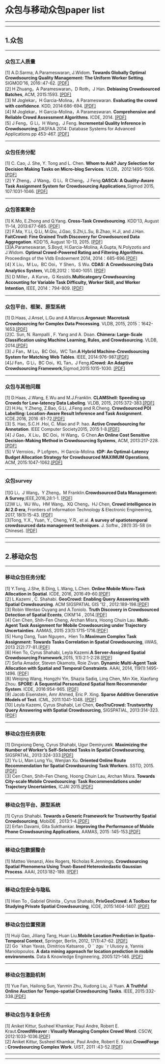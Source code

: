 # 众包与移动众包paper list
***
***
## 1.众包
***
### 众包工人质量  
[1] A.D.Sarma, A.Parameswaran, J.Widom. **Towards Globally Optimal Crowdsourcing Quality Management: The Uniform Worker Setting**. SIGMOD’16, 2016::47-62. [[PDF]](http://infolab.stanford.edu/~adityagp/papers/param-est.pdf)  
[2] H Zhuang，A Parameswaran，D Roth，J Han. **Debiasing Crowdsourced Batches**, ACM, 2015:1593.  [[PDF]](http://infolab.stanford.edu/~adityagp/papers/betamain.pdf)  
[3] M Joglekar，H Garcia-Molina，A Parameswaran. **Evaluating the crowd with confidence**. KDD, 2014:686-694.  [[PDF]](http://chbrown.github.io/kdd-2013-usb/kdd/p686.pdf)  
[4] M Joglekar，H Garcia-Molina，A Parameswaran. **Comprehensive and Reliable Crowd Assessment Algorithms**. ICDE, 2014.  [[PDF]](http://ilpubs.stanford.edu:8090/1107/1/ICDE15_research_032.pdf)  
[5] J Feng，G Li，H Wang，J Feng. **Incremental Quality Inference in Crowdsourcing**,DASFAA 2014: Database Systems for Advanced Applications pp 453-467. [[PDF]](https://link.springer.com/chapter/10.1007%2F978-3-319-05813-9_30)  
***
### 众包任务分配  
[1] C. Cao, J. She, Y. Tong and L. Chen. **Whom to Ask? Jury Selection for Decision Making Tasks on Micro-blog Services**. VLDB，2012:1495-1506.  [[PDF]](http://dl.acm.org/citation.cfm?id=2350264)  
[2] Y Zheng，J Wang，G Li，R Cheng，J Feng.**QASCA: A Quality-Aware Task Assignment System for Crowdsourcing Applications**,Sigmod 2015, 107:1031-1046. [[PDF]](http://dl.acm.org/citation.cfm?id=2749430)   
***
### 众包答案聚合  
[1] K.Mo, E.Zhong and Q.Yang. **Cross-Task Crowdsourcing**. KDD’13, August 11–14, 2013:677-685. [[PDF]](http://dl.acm.org/citation.cfm?id=2487593)  
[2] F.Ma, Y.Li, Q.Li, M.Qiu, J.Gao, S.Zhi,L.Su, B.Zhao, H.Ji, and J.Han. **FaitCrowd: Fine Grained Truth Discovery for Crowdsourced Data Aggregation**. KDD’15, August 10-13, 2015. [[PDF]](http://www.cse.buffalo.edu/~jing/doc/kdd15_FaitCrowd.pdf)  
[3]A.Parameswaran, S.Boyd, H.Garcia-Molina, A.Gupta, N.Polyzotis and J.Widom. **Optimal Crowd-Powered Rating and Filtering Algorithms**. Proceedings of the Vldb Endowment 2014, 2014：685-696.[[PDF]](http://www.vldb.org/pvldb/vol7/p685-parameswaran.pdf)  
[4] X Liu，M Lu，BC Ooi，Y Shen，S Wu. **CDAS: A Crowdsourcing Data Analytics System**, VLDB,2012：1040-1051. [[PDF]](http://www.vldb.org/pvldb/vol5/p1040_xuanliu_vldb2012.pdf)  
[5] D Miller，A Kurve，G Kesidis.**Multicategory Crowdsourcing Accounting for Variable Task Difficulty, Worker Skill, and Worker Intention**, IEEE, 2014：794-809. [[PDF]](https://www.computer.org/csdl/trans/tk/preprint/06823710.pdf)
***
### 众包平台、框架、原型系统  
[1] D.Haas, J.Ansel, L.Gu and A.Marcus.**Argonaut: Macrotask Crowdsourcing for Complex Data Processing**. VLDB, 2015, 2015：1642-1653.[[PDF]](http://marcua.net/papers/vldb2015-argonaut.pdf)  
[2]C. Sun, N. Rampalli , F. Yang and A. Doan. **Chimera: Large-Scale Classiﬁcation using Machine Learning, Rules, and Crowdsourcing**. VLDB, 2014.[[PDF]]()  
[3] J Fan，M Lu，BC Ooi，WC Tan.**A Hybrid Machine-Crowdsourcing System for Matching Web Tables**. IEEE, 2014:976-987.[[PDF]](http://people.sutd.edu.sg/~meihui_zhang/papers/crowdweb.pdf)  
[4]J Fan，G Li，BC Ooi，KL Tan，J Feng.**iCrowd: An Adaptive Crowdsourcing Framework**,Sigmod,2015:1015-1030. [[PDF]](http://dl.acm.org/citation.cfm?id=2750550)  
***

### 众包与其他问题  
[1] D.Haas, J.Wang, E.Wu and M.J.Franklin. **CLAMShell: Speeding up Crowds for Low-latency Data Labeling**. VLDB, 2015, 2015:372-383.[[PDF]](http://www.eecs.berkeley.edu/Pubs/TechRpts/2016/EECS-2016-10.pdf)  
[2] H.Hu, Y.Zheng, Z.Bao, G.Li, J.Feng and R.Cheng.  **Crowdsourced POI Labelling: Location-Aware Result Inference and Task Assignment**. ICDE.2016, 2016 :61-72.[[PDF]](http://next.comp.nus.edu.sg/sites/default/files/publication-attachments/165%20Crowdsourced%20POI%20Labelling%20Location-Aware%20Result%20Inference%20and%20Task%20Assignment.pdf)  
[3] S. Hao, S.C.H .Hoi, C. Miao and P. hao. **Active Crowdsourcing for Annotation**. IEEE Computer Society2015, 2015:1-8.[[PDF]](http://www.ntulily.org/wp-content/uploads/conference/Active_Crowdsourcing_for_Annotation_accepted.pdf)  
[4] J Gao，X Liu，BC Ooi，H Wang，G Chen.**An Online Cost Sensitive Decision-Making Method in Crowdsourcing Systems**, ACM, 2013:217-228.[[PDF]](http://www.comp.nus.edu.sg/~dbsystem/cdas/pdfs/sigra626-gao.pdf)  
[5] V Verroios，P Lofgren，H Garcia-Molina. **tDP: An Optimal-Latency Budget Allocation Strategy for Crowdsourced MAXIMUM Operations**, ACM, 2015:1047-1062.[[PDF]](http://web.stanford.edu/~verroios/papers/maxLowLatencyCameraReady.pdf)  
***
### 众包survey  
[1]G Li，J Wang，Y Zheng，M Franklin.**Crowdsourced Data Management: A Survey**,IEEE,2016,28:1-1. [[PDF]](http://ieeexplore.ieee.org/xpl/articleDetails.jsp?arnumber=7420720)  
[2]W Li，WJ Wu，HM Wang，XQ Cheng，HJ Chen, **Crowd intelligence in AI 2.0 era**, Frontiers of Information Technology & Electronic Engineering, 2017, 18(1):15-43. [[PDF]](https://link.springer.com/article/10.1631/FITEE.1601859)  
[3]Tong, Y.X., Yuan, Y., Cheng, Y.R., et al. **A survey of spatiotemporal crowdsourced data management techniques**. J. Softw., 28(1):35-58 (in Chinese). [[PDF]](http://www.jos.org.cn/ch/reader/view_abstract.aspx?flag=1&file_no=5140&journal_id=jos)  

***
***
## 2.移动众包  
***
### 移动众包任务分配  
[1] Y.Tong, J.She, B.Ding, L.Wang, L.Chen. **Online Mobile Micro-Task Allocation in Spatial**. ICDE, 2016, 2016:49-60.[[PDF]](http://research.microsoft.com/pubs/265081/icde16task.pdf)  
[2] L.Kazemi , C. Shahabi. **GeoCrowd: Enabling Query Answering with Spatial Crowdsourcing**. ACM SIGSPATIAL GIS ’12 , 2012:189-198.[[PDF]](http://infolab.usc.edu/DocsDemos/geoCrowd.pdf)  
[3] Robin Wentao Ouyang and A.Toniolo. **Truth Discovery in Crowdsourced Detection of Spatial Ecents**, CIKM’14 , 2014.[[PDF]](http://eprints.soton.ac.uk/403233/1/TKDE2504928.pdf)  
[4] Cen Chen, Shih-Fen Cheng, Archan Misra, Hoong Chuin Lau. **Multi-Agent Task Assignment for Mobile Crowdsourcing under Trajectory Uncertainties**. AAMAS, 2015 23(1):1715-1716.[[PDF]](http://ink.library.smu.edu.sg/cgi/viewcontent.cgi?article=3674&context=sis_research)  
[5] Hung Dang, Tuan Nguyen，Hien To.**Maximum Complex Task Assignment: Towards Tasks Correlation in Spatial Crowdsourcing**, iiWAS, 2013 2(2):77-81.[[PDF]](http://www-scf.usc.edu/~hto/resources/hung2013mcta.pdf)  
[6] Hien To, Cyrus Shahabi, Leyla Kazemi.**A Server-Assigned Spatial Crowdsourcing Framework**,2015, 1(1):2:1-2:28.[[PDF]](http://infolab.usc.edu/DocsDemos/to_TSAS15.pdf)  
[7] Sofia Amador, Steven Okamoto, Roie Zivan. **Dynamic Multi-Agent Task Allocation with Spatial and Temporal Constraints**. AAAI, 2014, 119(1):1495-1496. [[PDF]](http://dl.acm.org/citation.cfm?id=2616029)  
[8] Weiqing Wang, Hongzhi Yin, Shazia Sadiq, Ling Chen, Min Xie, Xiaofang Zhou. **SPORE: A Sequential Personalized Spatial Item Recommender System**. ICDE, 2016:954-965. [[PDF]](http://net.pku.edu.cn/daim/hongzhi.yin/papers/ICDE16_research_292.pdf)  
[9] Jacob Eisenstein, Amr Ahmed, Eric P. Xing. **Sparse Additive Generative Models of Text**. ICML, 2011:1041-1048. [[PDF]](http://repository.cmu.edu/cgi/viewcontent.cgi?article=1214&context=machine_learning)  
[10] Leyla Kazemi, Cyrus Shahabi, Lei Chen, **GeoTruCrowd: Trustworthy Query Answering with Spatial Crowdsourcing**, SIGSPATIAL, 2013:314-323. [[PDF]](http://infolab.usc.edu/DocsDemos/leyla-GIS13.pdf)  

***
### 移动众包任务获取  
[1] Dingxiong Deng, Cyrus Shahabi, Ugur Demiryurek. **Maximizing the Number of Worker’s Self-Selected Tasks in Spatial Crowdsourcing**, SIGSPATIAL, 2013:324-333.[[PDF]](http://infolab.usc.edu/DocsDemos/ding-gis13.pdf)  
[2] Yu Li, Man Lung Yiu, Wenjian Xu. **Oriented Online Route Recommendation for Spatial Crowdsourcing Task Workers**. SSTD, 2015.[[PDF]](http://www.cs.hku.hk/seminars/2015/20150817.pdf)  
[3] Cen Chen, Shih-Fen Cheng, Hoong Chuin Lau, Archan Misra. **Towards City-scale Mobile Crowdsourcing: Task Recommendations under Trajectory Uncertainties**, ICJAI 2015.[[PDF]](http://www.mysmu.edu/faculty/sfcheng/pub/2015/ijcai15.pdf)  
***
### 移动众包平台、原型系统  
[1] Cyrus Shahabi. **Towards a Generic Framework for Trustworthy Spatial Crowdsourcing**, MobiDE , 2013:1-4.[[PDF]](http://cybergis.cigi.uiuc.edu/cyberGISwiki/lib/exe/fetch.php/ahm13/index/cybergis13-shahabi.pdf)  
[2] Erfan Davami, Gita Sukthankar. **Improving the Performance of Mobile Phone Crowdsourcing Applications**, AAMAS, 2015 :145-153.[[PDF]](http://www.aamas2015.com/en/AAMAS_2015_USB/aamas/p145.pdf)    
***
### 移动众包数据整合  
[1] Matteo Venanzi, Alex Rogers, Nicholas R.Jennings. **Crowdsourcing Spatial Phenomena Using Trust-Based Heteroskedastic Gaussian Process**. AAAI, 2013:182-189. [[PDF]](https://eprints.soton.ac.uk/354861/)    
***
### 移动众包安全与隐私
[1] Hien To , Gabriel Ghinita , Cyrus Shahabi, **PrivGeoCrowd: A Toolbox for Studying Private Spatial Crowdsourcing**, ICDE, 2015:1404-1407. [[PDF]](http://ieeexplore.ieee.org/xpls/abs_all.jsp?arnumber=7113387)  
***
### 移动众包位置预测
[1] Huiji Gao, Jiliang Tang, Huan Liu.**Mobile Location Prediction in Spatio-Temporal Context**, Springer, Berlin, 2012, 17(1):47-62. [[PDF]](https://pdfs.semanticscholar.org/c1af/0af74d9227591f4464d09d3d4c077e3f53df.pdf)  
[2] Go ¨khan Yavas, Dimitrios Katsaros , O ¨ zgu ¨r Ulusoy a, Yannis Manolopoulos. **A data mining approach for location prediction in mobile environments**. Data & Knowledge Engineering, 2005:121–146. [[PDF]](http://citeseerx.ist.psu.edu/viewdoc/download;jsessionid=DDD2C070694BF68519BBF05242F22321?doi=10.1.1.61.5637&rep=rep1&type=pdf)  

***
### 移动众包激励机制  
[1] Yue Fan, Hailong Sun, Yanmin Zhu, Xudong Liu, Ji Yuan. **A Truthful Online Auction for Tempo-spatial Crowdsourcing Tasks**. IEEE, 2015:332-338.[[PDF]](http://ieeexplore.ieee.org/xpls/abs_all.jsp?arnumber=7133550)  
***
### 移动众包与复杂任务  
[1] Aniket Kittur, Susheel Khamkar, Paul Andre, Robert E. Kraut.**CrowdWeaver : Visually Managing Complex Crowd Word**. CSCW, 2012:1033-1036.[[PDF]](http://citeseerx.ist.psu.edu/viewdoc/download?doi=10.1.1.212.9018&rep=rep1&type=pdf)  
[2] Aniket Kittur, Susheel Khamkar, Paul Andre, Robert E. Kraut.**CrowdForge : Crowdsourcing Complex Work**. UIST, 2011 :43-52.[[PDF]](http://citeseerx.ist.psu.edu/viewdoc/download;jsessionid=3BE66EE3E56F471DB6F2CE9CFB28CBFE?doi=10.1.1.206.2060&rep=rep1&type=pdf)  
***
***

